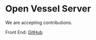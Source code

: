 # Open Vessel Server

We are accepting contributions.

Front End: [GitHub](https://github.com/a4arpon/open-vessel)